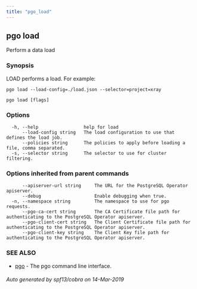 ```yaml
---
title: "pgo_load"
---
```

## pgo load

Perform a data load

### Synopsis

LOAD performs a load. For example:

	pgo load --load-config=./load.json --selector=project=xray

```
pgo load [flags]
```

### Options

```
  -h, --help                 help for load
      --load-config string   The load configuration to use that defines the load job.
      --policies string      The policies to apply before loading a file, comma separated.
  -s, --selector string      The selector to use for cluster filtering.
```

### Options inherited from parent commands

```
      --apiserver-url string     The URL for the PostgreSQL Operator apiserver.
      --debug                    Enable debugging when true.
  -n, --namespace string         The namespace to use for pgo requests.
      --pgo-ca-cert string       The CA Certificate file path for authenticating to the PostgreSQL Operator apiserver.
      --pgo-client-cert string   The Client Certificate file path for authenticating to the PostgreSQL Operator apiserver.
      --pgo-client-key string    The Client Key file path for authenticating to the PostgreSQL Operator apiserver.
```

### SEE ALSO

* [pgo](/cli/pgo/)	 - The pgo command line interface.

###### Auto generated by spf13/cobra on 14-Mar-2019
